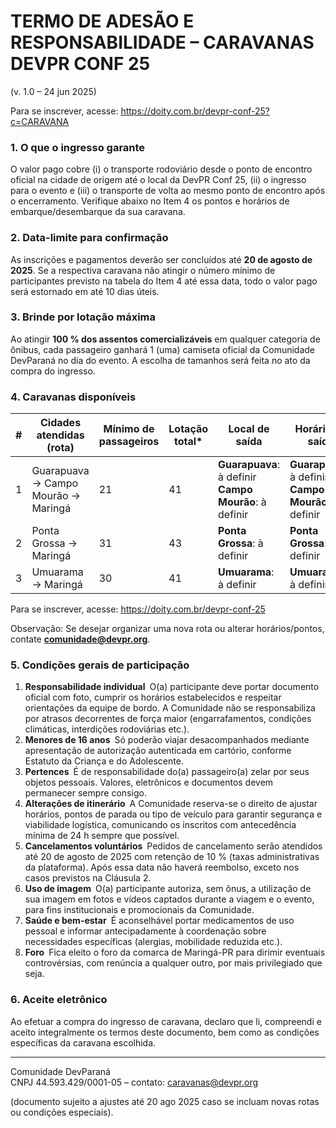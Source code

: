 # TERMO DE ADESÃO E RESPONSABILIDADE – CARAVANAS DEVPR CONF 25
(v. 1.0 – 24 jun 2025)

Para se inscrever, acesse: https://doity.com.br/devpr-conf-25?c=CARAVANA

### 1. O que o ingresso garante
O valor pago cobre (i) o transporte rodoviário desde o ponto de encontro oficial na cidade de origem até o local da DevPR Conf 25, 
(ii) o ingresso para o evento e 
(iii) o transporte de volta ao mesmo ponto de encontro após o encerramento. 
Verifique abaixo no Item 4 os pontos e horários de embarque/desembarque da sua caravana.

### 2. Data-limite para confirmação
As inscrições e pagamentos deverão ser concluídos até **20 de agosto de 2025**.
Se a respectiva caravana não atingir o número mínimo de participantes previsto na tabela do Item 4 até essa data, todo o valor pago será estornado em até 10 dias úteis.

### 3. Brinde por lotação máxima
Ao atingir **100 % dos assentos comercializáveis** em qualquer categoria de ônibus, cada passageiro ganhará 1 (uma) camiseta oficial da Comunidade DevParaná no dia do evento.
A escolha de tamanhos será feita no ato da compra do ingresso.

### 4. Caravanas disponíveis

| # | Cidades atendidas (rota)                      | Mínimo de passageiros | Lotação total\*                               | Local de saída                  | Horário de saída | Horário previsto de chegada |
| - | --------------------------------------------- | --------------------- | --------------------------------------------- | ------------------------------- | ---------------- | --------------------------- |
| 1 | Guarapuava → Campo Mourão → Maringá           | 21                    | 41                                            | **Guarapuava**: à definir <br> **Campo Mourão**:  à definir    | **Guarapuava**: à definir <br> **Campo Mourão**:  à definir  | **Guarapuava**: à definir <br> **Campo Mourão**:  à definir             |
| 2 | Ponta Grossa → Maringá           | 31                    | 43                                            | **Ponta Grossa**:  à definir    | **Ponta Grossa**:  à definir  | **Ponta Grossa**:  à definir             |
| 3 | Umuarama → Maringá           | 30                    | 41                                            | **Umuarama**:  à definir    | **Umuarama**:  à definir  | **Umuarama**:  à definir             |


Para se inscrever, acesse: https://doity.com.br/devpr-conf-25

Observação: Se desejar organizar uma nova rota ou alterar horários/pontos, contate **comunidade@devpr.org**.

### 5. Condições gerais de participação

1. **Responsabilidade individual** O(a) participante deve portar documento oficial com foto, cumprir os horários estabelecidos e respeitar orientações da equipe de bordo. A Comunidade não se responsabiliza por atrasos decorrentes de força maior (engarrafamentos, condições climáticas, interdições rodoviárias etc.).  
1. **Menores de 16 anos** Só poderão viajar desacompanhados mediante apresentação de autorização autenticada em cartório, conforme Estatuto da Criança e do Adolescente.
1. **Pertences** É de responsabilidade do(a) passageiro(a) zelar por seus objetos pessoais. Valores, eletrônicos e documentos devem permanecer sempre consigo.
1. **Alterações de itinerário** A Comunidade reserva-se o direito de ajustar horários, pontos de parada ou tipo de veículo para garantir segurança e viabilidade logística, comunicando os inscritos com antecedência mínima de 24 h sempre que possível.
1. **Cancelamentos voluntários** Pedidos de cancelamento serão atendidos até 20 de agosto de 2025 com retenção de 10 % (taxas administrativas da plataforma). Após essa data não haverá reembolso, exceto nos casos previstos na Cláusula 2.
1. **Uso de imagem** O(a) participante autoriza, sem ônus, a utilização de sua imagem em fotos e vídeos captados durante a viagem e o evento, para fins institucionais e promocionais da Comunidade.
1. **Saúde e bem-estar** É aconselhável portar medicamentos de uso pessoal e informar antecipadamente à coordenação sobre necessidades específicas (alergias, mobilidade reduzida etc.).
1. **Foro** Fica eleito o foro da comarca de Maringá-PR para dirimir eventuais controvérsias, com renúncia a qualquer outro, por mais privilegiado que seja.

### 6. Aceite eletrônico
Ao efetuar a compra do ingresso de caravana, declaro que li, compreendi e aceito integralmente os termos deste documento, bem como as condições específicas da caravana escolhida.

--- 
Comunidade DevParaná  
CNPJ 44.593.429/0001-05 – contato: caravanas@devpr.org

(documento sujeito a ajustes até 20 ago 2025 caso se incluam novas rotas ou condições especiais).
